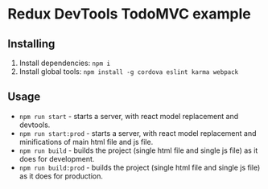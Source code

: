 # Redux DevTools TodoMVC example

## Installing

1. Install dependencies: ```npm i```
2. Install global tools: ```npm install -g cordova eslint karma webpack```

## Usage
- ```npm run start``` - starts a server, with react model replacement and devtools.
- ```npm run start:prod``` - starts a server, with react model replacement and minifications of main html file and js file.
- ```npm run build``` - builds the project (single html file and single js file) as it does for development.
- ```npm run build:prod``` - builds the project (single html file and single js file) as it does for production.
